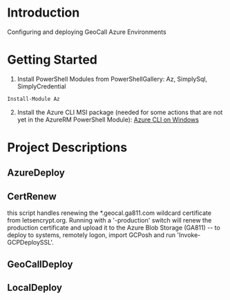 # Introduction 
Configuring and deploying GeoCall Azure Environments

# Getting Started
1. Install PowerShell Modules from PowerShellGallery: Az, SimplySql, SimplyCredential
``` ps
Install-Module Az
```
2. Install the Azure CLI MSI package (needed for some actions that are not yet in the AzureRM PowerShell Module): 
[Azure CLI on Windows](https://docs.microsoft.com/en-us/cli/azure/install-azure-cli-windows?view=azure-cli-latest)

# Project Descriptions

## AzureDeploy

## CertRenew
this script handles renewing the *.geocal.ga811.com wildcard certificate from letsencrypt.org.  Running with a '-production' switch will renew the production certificate and upload it to the Azure Blob Storage (GA811) -- to deploy to systems, remotely logon, import GCPosh and run 'Invoke-GCPDeploySSL'.

## GeoCallDeploy

## LocalDeploy